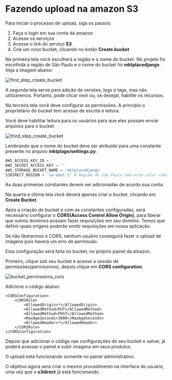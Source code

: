 # Fazendo upload na amazon S3

Para iniciar o processo de upload, siga os passos:

1. Faça o login em sua conta da amazon
2. Acesse os serviços
3. Acesse o link do serviço **S3**
4. Crie um novo bucket, clicando no botão **Create bucket**


Na primeira tela você escolherá a região e o nome do bucket. No projeto foi escolhida a região de São Paulo e o nome do bucket foi **mktplacedjango**. Veja a imagem abaixo:

![first_step_create_bucket](./images/first_step_create_bucket.png "first_step_create_bucket")

A segunda tela serve para adição de versões, logs e tags, mas não utilizaremos. Portanto, pode clicar next ou, se desejar, habilite os recursos.

Na terceira tela você deve configurar as permissões. A princípio o proprietário do bucket tem acesso de escrita e leitura.

Você deve habilitar leitura para os usuários para que eles possam enviar arquivos para o bucket.

![third_step_create_bucket](./images/third_step_create_bucket.png "third_step_create_bucket")

Lembrando que o nome do bucket deve ser atribuído para uma constante presente no arquivo **mktplage/settings.py**.

```python
AWS_ACCESS_KEY_ID = ''
AWS_SECRET_ACCESS_KEY = ''
AWS_STORAGE_BUCKET_NAME = 'mktplacedjango'
S3DIRECT_REGION = 'sa-east-1' # Região de São Paulo tem este valor como configuração. Caso seja outra região pesquise na própria amazon que ela disponibiliza os códigos de cada região.
```

As duas primeiras constantes devem ser adicionadas de acordo sua conta.

Na quarta e última tela você deverá apenas criar o bucket, clicando em **Create Bucket**.

Após a criação do bucket e com as constantes configuradas, será necessário configurar o **CORS(Access Control Allow Origin)**, para liberar que outros domínios possam fazer requisições em seu domínio. Temos que definir quais origens poderão emitir requisições em nossa aplicação.

Se não liberarmos o CORS, nenhum usuário conseguirá fazer o upload de imagens pois haverá um erro de permissão.

Esta configuração será feita no bucket, no próprio painel da amazon.

Primeiro, clique sob seu bucket e acesse a sessão de permissões(permissions), depois clique em **CORS configuration**.

![bucket_permissions_cors](./images/bucket_permissions_cors.png "bucket_permissions_cors")

Adicione o código abaixo:

```
<CORSConfiguration>
    <CORSRule>
        <AllowedOrigin>*</AllowedOrigin>
        <AllowedMethod>PUT</AllowedMethod>
        <AllowedMethod>POST</AllowedMethod>
        <MaxAgeSeconds>3000</MaxAgeSeconds>
        <AllowedHeader>*</AllowedHeader>
    </CORSRule>
</CORSConfiguration>
```

Depois que adicionar o código nas configurações do seu bucket e salvar, já poderá acessar o painel e subir imagens em seus produtos.

O upload está funcionando somente no painel administrativo.

O objetivo agora será criar o mesmo procedimento na interface do usuário, uma vez que o **s3direct** já está funcionando.